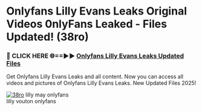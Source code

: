 # Onlyfans Lilly Evans Leaks Original Videos 0nlyFans Leaked - Files Updated! (38ro)

<h3>🔴 CLICK HERE 🌐==►► <a href="https://tinyurl.com/x26r9saj" rel="nofollow">Onlyfans Lilly Evans Leaks Updated Files</a></h3>

Get Onlyfans Lilly Evans Leaks and all content. Now you can access all videos and pictures of Onlyfans Lilly Evans Leaks. New Updated Files 2025!

[![38ro](https://i.imgur.com/LkgZPqh.gif)](https://tinyurl.com/x26r9saj)
lilly may onlyfans<br>
lilly vouton onlyfans